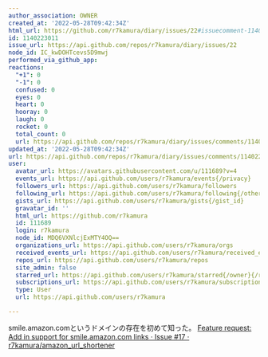 ```yaml
---
author_association: OWNER
created_at: '2022-05-28T09:42:34Z'
html_url: https://github.com/r7kamura/diary/issues/22#issuecomment-1140223011
id: 1140223011
issue_url: https://api.github.com/repos/r7kamura/diary/issues/22
node_id: IC_kwDOHTcevs5D9mwj
performed_via_github_app: 
reactions:
  "+1": 0
  "-1": 0
  confused: 0
  eyes: 0
  heart: 0
  hooray: 0
  laugh: 0
  rocket: 0
  total_count: 0
  url: https://api.github.com/repos/r7kamura/diary/issues/comments/1140223011/reactions
updated_at: '2022-05-28T09:42:34Z'
url: https://api.github.com/repos/r7kamura/diary/issues/comments/1140223011
user:
  avatar_url: https://avatars.githubusercontent.com/u/111689?v=4
  events_url: https://api.github.com/users/r7kamura/events{/privacy}
  followers_url: https://api.github.com/users/r7kamura/followers
  following_url: https://api.github.com/users/r7kamura/following{/other_user}
  gists_url: https://api.github.com/users/r7kamura/gists{/gist_id}
  gravatar_id: ''
  html_url: https://github.com/r7kamura
  id: 111689
  login: r7kamura
  node_id: MDQ6VXNlcjExMTY4OQ==
  organizations_url: https://api.github.com/users/r7kamura/orgs
  received_events_url: https://api.github.com/users/r7kamura/received_events
  repos_url: https://api.github.com/users/r7kamura/repos
  site_admin: false
  starred_url: https://api.github.com/users/r7kamura/starred{/owner}{/repo}
  subscriptions_url: https://api.github.com/users/r7kamura/subscriptions
  type: User
  url: https://api.github.com/users/r7kamura

---
```

smile.amazon.comというドメインの存在を初めて知った。
[Feature request: Add in support for smile.amazon.com links · Issue #17 · r7kamura/amazon_url_shortener](https://github.com/r7kamura/amazon_url_shortener/issues/17)